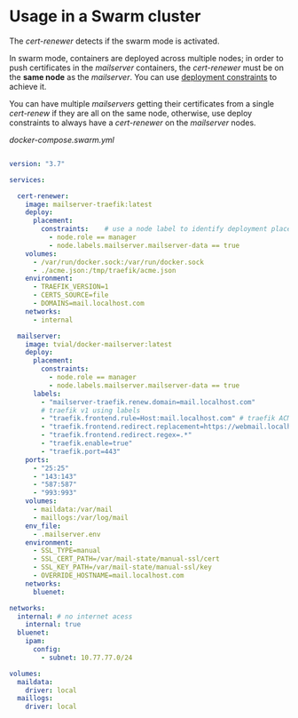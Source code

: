 # Usage in a Swarm cluster

The *cert-renewer* detects if the swarm mode is activated.

In swarm mode, containers are deployed across multiple nodes; in order to push certificates in the *mailserver* containers,
the *cert-renewer* must be on the **same node** as the *mailserver*. You can use [deployment constraints](https://success.docker.com/article/using-contraints-and-labels-to-control-the-placement-of-containers) to achieve it.

You can have multiple *mailservers* getting their certificates from a single *cert-renew* if they are all on the same node, otherwise, use deploy constraints to
always have a *cert-renewer* on the *mailserver* nodes.

_docker-compose.swarm.yml_
```yaml

version: "3.7"

services:

  cert-renewer:
    image: mailserver-traefik:latest
    deploy:
      placement:
        constraints:    # use a node label to identify deployment placement 
          - node.role == manager
          - node.labels.mailserver.mailserver-data == true
    volumes:
      - /var/run/docker.sock:/var/run/docker.sock
      - ./acme.json:/tmp/traefik/acme.json
    environment:
      - TRAEFIK_VERSION=1
      - CERTS_SOURCE=file
      - DOMAINS=mail.localhost.com
    networks:
      - internal

  mailserver:
    image: tvial/docker-mailserver:latest
    deploy:
      placement:
        constraints:
          - node.role == manager
          - node.labels.mailserver.mailserver-data == true
      labels:
        - "mailserver-traefik.renew.domain=mail.localhost.com"
        # traefik v1 using labels
        - "traefik.frontend.rule=Host:mail.localhost.com" # traefik ACME will handle creation of certificates for this domain
        - "traefik.frontend.redirect.replacement=https://webmail.localhost.com/" # redirect access to smtp/imap domain to and other domain (e.g. webmail or autoconfig)
        - "traefik.frontend.redirect.regex=.*"
        - "traefik.enable=true"
        - "traefik.port=443"
    ports:
      - "25:25"
      - "143:143"
      - "587:587"
      - "993:993"
    volumes:
      - maildata:/var/mail
      - maillogs:/var/log/mail
    env_file:
      - .mailserver.env
    environment:
      - SSL_TYPE=manual
      - SSL_CERT_PATH=/var/mail-state/manual-ssl/cert
      - SSL_KEY_PATH=/var/mail-state/manual-ssl/key
      - OVERRIDE_HOSTNAME=mail.localhost.com
    networks:
      bluenet:

networks:
  internal: # no internet acess
    internal: true
  bluenet:
    ipam:
      config:
        - subnet: 10.77.77.0/24

volumes:
  maildata:
    driver: local
  maillogs:
    driver: local

```
